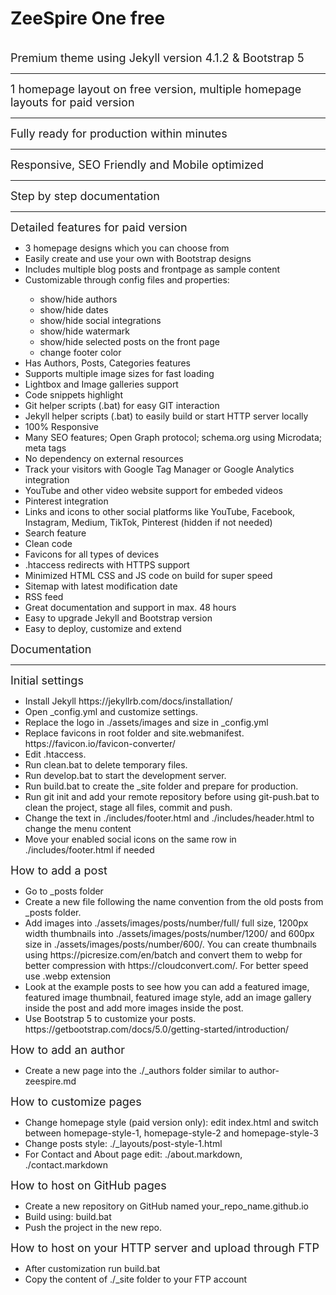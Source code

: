 <h1> ZeeSpire One free</h1>
<br>
<font size="4">Premium theme using Jekyll version 4.1.2 & Bootstrap 5</font>
<hr>
<font size="4">1 homepage layout on free version, multiple homepage layouts for paid version</font>
<hr>
<font size="4">Fully ready for production within minutes</font> 
<hr>
<font size="4">Responsive, SEO Friendly and Mobile optimized</font>
<hr>
<font size="4">Step by step documentation</font>
<hr>
<font size="4"> Detailed features for paid version</font>
<ul>
    <li>3 homepage designs which you can choose from</li>
    <li>Easily create and use your own with Bootstrap designs </li>
    <li>Includes multiple blog posts and frontpage as sample content </li>
    <li>Customizable through config files and properties:</li>
    <ul>
        <li> show/hide authors</li>
        <li> show/hide dates</li>
        <li> show/hide social integrations</li>
        <li> show/hide watermark</li>
        <li> show/hide selected posts on the front page</li>
        <li> change footer color </li>
    </ul>
    <li>Has Authors, Posts, Categories features </li>
    <li>Supports multiple image sizes for fast loading </li>
    <li>Lightbox and Image galleries support </li>
    <li>Code snippets highlight </li>
    <li>Git helper scripts (.bat) for easy GIT interaction </li>
    <li>Jekyll helper scripts (.bat) to easily build or start HTTP server locally </li>
    <li>100% Responsive </li>
    <li>Many SEO features; Open Graph protocol; schema.org using Microdata; meta tags </li>
    <li>No dependency on external resources </li>
    <li>Track your visitors with Google Tag Manager or Google Analytics integration </li>
    <li>YouTube and other video website support for embeded videos</li>
    <li>Pinterest integration </li>
    <li>Links and icons to other social platforms like YouTube, Facebook, Instagram, Medium, TikTok, Pinterest (hidden if not needed) </li>
    <li>Search feature </li>
    <li>Clean code </li>
    <li>Favicons for all types of devices</li>
    <li>.htaccess redirects with HTTPS support </li>
    <li>Minimized HTML CSS and JS code on build for super speed </li>
    <li>Sitemap with latest modification date </li>
    <li>RSS feed </li>
    <li>Great documentation and support in max. 48 hours </li>
    <li>Easy to upgrade Jekyll and Bootstrap version</li>
    <li>Easy to deploy, customize and extend </li>
</ul>


<font size="4"> Documentation</font>
<hr>
<font size="4"> Initial settings </font>
 <ul>
    <li>Install Jekyll https://jekyllrb.com/docs/installation/</li> 
    <li>Open _config.yml and customize settings. </li>
    <li>Replace the logo in ./assets/images and size in _config.yml </li>
    <li>Replace favicons in root folder and site.webmanifest. https://favicon.io/favicon-converter/ </li>
    <li>Edit .htaccess. </li>
    <li>Run clean.bat to delete temporary files. </li>
    <li>Run develop.bat to start the development server. </li>
    <li>Run build.bat to create the _site folder and prepare for production. </li>
    <li>Run git init and add your remote repository before using git-push.bat to clean the project, stage all files, commit and push. </li>
    <li>Change the text in ./includes/footer.html and ./includes/header.html to change the menu content</li>
    <li>Move your enabled social icons on the same row in ./includes/footer.html if needed </li>
 </ul>

<font size="4"> How to add a post </font>
 <ul>
    <li>Go to _posts folder </li>
    <li>Create a new file following the name convention from the old posts from _posts folder. </li>
    <li>Add images into ./assets/images/posts/number/full/ full size, 1200px width thumbnails into ./assets/images/posts/number/1200/ and 600px size in ./assets/images/posts/number/600/. You can create thumbnails using https://picresize.com/en/batch and convert them to webp for better compression with https://cloudconvert.com/. For better speed use .webp extension </li>
    <li>Look at the example posts to see how you can add a featured image, featured image thumbnail, featured image style, add an image gallery inside the post and add more images inside the post. </li>
    <li>Use Bootstrap 5 to customize your posts. https://getbootstrap.com/docs/5.0/getting-started/introduction/ </li>
 </ul>

<font size="4"> How to add an author </font>
 <ul>
    <li>Create a new page into the ./_authors folder similar to author-zeespire.md</li>
 </ul>

<font size="4"> How to customize pages </font>
 <ul>
    <li>Change homepage style (paid version only): edit index.html and switch between homepage-style-1, homepage-style-2 and homepage-style-3</li>
    <li>Change posts style: ./_layouts/post-style-1.html </li>
    <li>For Contact and About page edit: ./about.markdown, ./contact.markdown </li>
 </ul>

<font size="4"> How to host on GitHub pages </font>
<ul>
    <li>Create a new repository on GitHub named your_repo_name.github.io </li>
    <li>Build using: build.bat </li>
    <li>Push the project in the new repo. </li>
</ul>

<font size="4"> How to host on your HTTP server and upload through FTP </font>
<ul>
    <li>After customization run build.bat</li>
    <li>Copy the content of ./_site folder to your FTP account</li>
</ul>
 